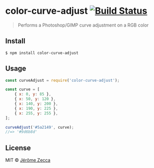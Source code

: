 # color-curve-adjust [![Build Status](https://travis-ci.org/zed-k/color-curve-adjust.svg?branch=master)](https://travis-ci.org/zed-k/color-curve-adjust)

> Performs a Photoshop/GIMP curve adjustment on a RGB color

## Install

```
$ npm install color-curve-adjust
```

## Usage

```js
const curveAdjust = require('color-curve-adjust');

const curve = [
    { x: 0, y: 85 },
    { x: 50, y: 120 },
    { x: 140, y: 200 },
    { x: 190, y: 225 },
    { x: 255, y: 255 },
];

curveAdjust('#5a2149', curve);
//=> '#9d6b8d'
```

## License

MIT © [Jérôme Zecca](https://zed-k.com)